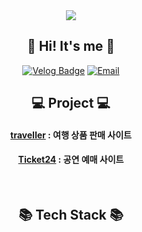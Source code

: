 <div align="center">
<img src="https://capsule-render.vercel.app/api?type=waving&color=gradient&height=180&section=header&text=Welcome%20to%20Eunseo's%20Profile&fontSize=32&animation=fadeIn&fontAlignY=36&fontColor=ffffff" />

<h2>👋 Hi! It's me 👋</h2>

[![Velog Badge](http://img.shields.io/badge/-Velog-20c997?style=flat-square&logo=velog&logoColor=white&link=https://velog.io/@mimineh2)](https://velog.io/@mimineh2)
[![Email](http://img.shields.io/badge/-mimineh2@naver.com-4885ed?style=flat-square&logo=gmail&link=mailto:mimineh2@naver.com)](mailto:mimineh2@naver.com)
<br>

<h2>💻 Project 💻</h2>

#### [traveller](https://github.com/Uueun/SemiProject_traveler) : 여행 상품 판매 사이트
#### [Ticket24](https://github.com/Uueun/FinalProject_ticket24) : 공연 예매 사이트

<br>

<h2>📚 Tech Stack 📚</h2>

</div>
<!--
**Uueun/Uueun** is a ✨ _special_ ✨ repository because its `README.md` (this file) appears on your GitHub profile.

Here are some ideas to get you started:

- 🔭 I’m currently working on ...
- 🌱 I’m currently learning ...
- 👯 I’m looking to collaborate on ...
- 🤔 I’m looking for help with ...
- 💬 Ask me about ...
- 📫 How to reach me: ...
- 😄 Pronouns: ...
- ⚡ Fun fact: ...
-->
